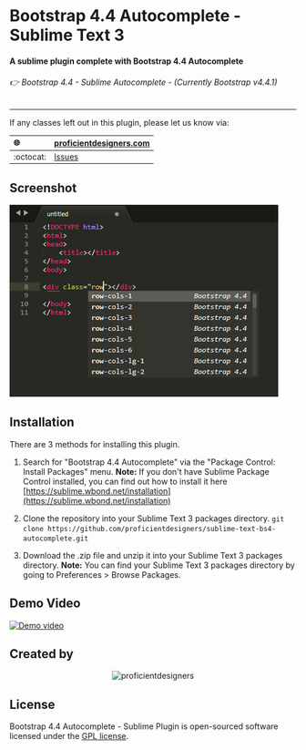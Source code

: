 # Bootstrap 4.4 Autocomplete - Sublime Text 3

#### A sublime plugin complete with Bootstrap 4.4 Autocomplete
###### 👉 Bootstrap 4.4 - Sublime Autocomplete - *(Currently Bootstrap v4.4.1)*
---

If any classes left out in this plugin, please let us know via:

| :globe_with_meridians: 	| [proficientdesigners.com](https://proficientdesigners.com/) |
| :------ 					| :-----  |
| :octocat: 				| [Issues](https://github.com/proficientdesigners/sublime-text-bs4-autocomplete/issues) |


## Screenshot
![screenshot](Screenshot.png)


## Installation
There are 3 methods for installing this plugin.

1. Search for "Bootstrap 4.4 Autocomplete" via the "Package Control: Install Packages" menu.
**Note:** If you don't have Sublime Package Control installed, you can find out how to install it here [https://sublime.wbond.net/installation](https://sublime.wbond.net/installation)

2. Clone the repository into your Sublime Text 3 packages directory.
`git clone https://github.com/proficientdesigners/sublime-text-bs4-autocomplete.git`

3. Download the .zip file and unzip it into your Sublime Text 3 packages directory.
**Note:** You can find your Sublime Text 3 packages directory by going to Preferences > Browse Packages.

## Demo Video

[![Demo video](https://download.proficientdesigners.in/sublime-demo-video-screenshot.png)](https://youtu.be/A0WOxUwaDPI)

## Created by

<p align="center">
	<img src="https://proficientdesigners.com/img/logo_with_name.svg" width="300px" alt="proficientdesigners">
</p>

## License

Bootstrap 4.4 Autocomplete - Sublime Plugin is open-sourced software licensed under the [GPL license](https://www.gnu.org/licenses/gpl-3.0.en.html).
